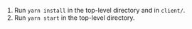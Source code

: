 1. Run `yarn install` in the top-level directory and in `client/`.
2. Run `yarn start` in the top-level directory. 
